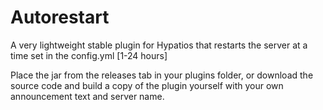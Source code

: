 # Autorestart
A very lightweight stable plugin for Hypatios that restarts the server at a time set in the config.yml [1-24 hours]

Place the jar from the releases tab in your plugins folder, or download the source code and build a copy of the plugin yourself with your own announcement text and server name.
